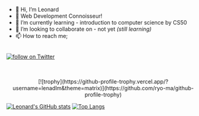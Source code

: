 

- 👋 Hi, I’m Leonard
- 👀 Web Development Connoisseur!
- 🌱 I’m currently learning - introduction to computer science by CS50
- 💞️ I’m looking to collaborate on - not yet *(still learning)*
- 📫 How to reach me;
<br>
<a href="https://twitter.com/intent/follow?screen_name=lenadlm">
    <img src="https://img.shields.io/twitter/follow/lenadlm?style=social&logo=twitter"
        alt="follow on Twitter"></a>

<!---
lenadlm/lenadlm is a ✨ special ✨ repository because its `README.md` (this file) appears on your GitHub profile.
You can click the Preview link to take a look at your changes.
--->
<p align="center">
<br><br>
<!---https://github.com/ryo-ma/github-profile-trophy--->
[![trophy](https://github-profile-trophy.vercel.app/?username=lenadlm&theme=matrix)](https://github.com/ryo-ma/github-profile-trophy)<br>

<!---https://github.com/anuraghazra/github-readme-stats--->
[![Leonard's GitHub stats](https://github-readme-stats.vercel.app/api?username=lenadlm&include_all_commits=true&count_private=true&show_icons=true&theme=transparent)](#)
[![Top Langs](https://github-readme-stats.vercel.app/api/top-langs/?username=lenadlm&langs_count=5&layout=compact&theme=transparent&card_width=445)](https://github.com/lenadlm/github-readme-stats)<br>
    </p>

